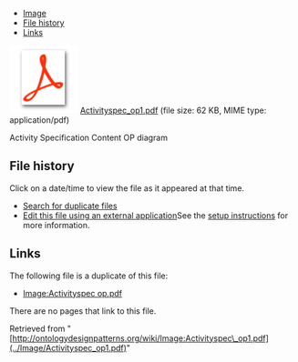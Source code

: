 * [Image](../Image/Activityspec_op1.pdf#file)
* [File history](../Image/Activityspec_op1.pdf#filehistory)
* [Links](../Image/Activityspec_op1.pdf#filelinks)

[![](../skins/common/images/icons/fileicon-pdf.png)](../Image/Activityspec_op1.pdf "Activityspec op1.pdf")
[Activityspec\_op1.pdf](../images/a/af/Activityspec_op1.pdf "Activityspec op1.pdf")‎  (file size: 62 KB, MIME type: application/pdf)




Activity Specification Content OP diagram




## File history

Click on a date/time to view the file as it appeared at that time.



  
* [Search for duplicate files](http://ontologydesignpatterns.org/wiki/Special:FileDuplicateSearch/Activityspec_op1.pdf "Special:FileDuplicateSearch/Activityspec op1.pdf")
* [Edit this file using an external application](http://ontologydesignpatterns.org/wiki/index.php?title=Image:Activityspec_op1.pdf&action=edit&externaledit=true&mode=file "Image:Activityspec op1.pdf")See the [setup instructions](http://www.mediawiki.org/wiki/Manual:External_editors "http://www.mediawiki.org/wiki/Manual:External_editors") for more information.

## Links



The following file is a duplicate of this file:


* [Image:Activityspec op.pdf](../Image/Activityspec_op.pdf "Image:Activityspec op.pdf")


There are no pages that link to this file.




Retrieved from "[http://ontologydesignpatterns.org/wiki/Image:Activityspec\_op1.pdf](../Image/Activityspec_op1.pdf)"